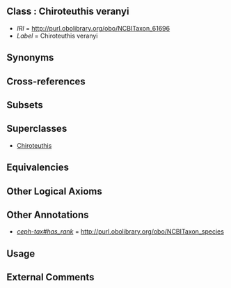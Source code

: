 
## Class : Chiroteuthis veranyi

 * *IRI* = http://purl.obolibrary.org/obo/NCBITaxon_61696
 * *Label* = Chiroteuthis veranyi

## Synonyms


## Cross-references


## Subsets


## Superclasses

 * [Chiroteuthis](../../NCBITaxon/95/NCBITaxon_61695.md)

## Equivalencies


## Other Logical Axioms


## Other Annotations

 * *[ceph-tax#has_rank](../../ceph-tax#has/nk/ceph-tax#has_rank.md)* = http://purl.obolibrary.org/obo/NCBITaxon_species

## Usage


## External Comments

